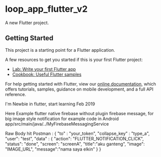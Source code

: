 # loop_app_flutter_v2

A new Flutter project.

## Getting Started

This project is a starting point for a Flutter application.

A few resources to get you started if this is your first Flutter project:

- [Lab: Write your first Flutter app](https://flutter.io/docs/get-started/codelab)
- [Cookbook: Useful Flutter samples](https://flutter.io/docs/cookbook)

For help getting started with Flutter, view our 
[online documentation](https://flutter.io/docs), which offers tutorials, 
samples, guidance on mobile development, and a full API reference.

I'm Newbie in flutter, start learning Feb 2019

Here Example flutter native firebase without plugin firebase message, for big image style notification
for example code in Android app/src/main/java/../MyFirebaseMessagingService

Raw Body hit Postman :
{
  "to" : "your_token",
  "collapse_key" : "type_a",
  "user": "test",
  "data" : {
  	"action": "FLUTTER_NOTIFICATION_CLICK",
    "status": "done",
    "screen": "screenA",
    "title":"aku ganteng",
    "image": "IMAGE_URL",
    "message":"nama saya elkin"
  }
}